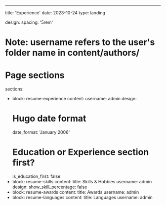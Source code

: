 ---
title: 'Experience'
date: 2023-10-24
type: landing

design:
  spacing: '5rem'

# Note: username refers to the user's folder name in content/authors/

# Page sections
sections:
  - block: resume-experience
    content:
      username: admin
    design:
      # Hugo date format
      date_format: 'January 2006'
      # Education or Experience section first?
      is_education_first: false
  - block: resume-skills
    content:
      title: Skills & Hobbies
      username: admin
    design:
      show_skill_percentage: false
  - block: resume-awards
    content:
      title: Awards
      username: admin
  - block: resume-languages
    content:
      title: Languages
      username: admin
